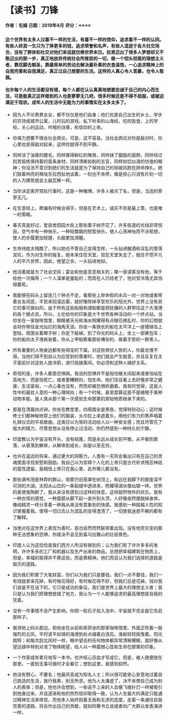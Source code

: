 # 【读书】刀锋
**作者：毛姆**
**日期：2019年4月**
**评分：⭐️⭐️⭐️⭐️**

#### 这个世界有太多人过着不一样的生活，有着不一样的信仰，追求着不一样的认同。有些人终其一生只为了挣更多的钱，追求荣誉和名声，有些人混迹于各大社交场合，没有了群体和社交对他们来说就仿佛世界末日。拉里迈出了很多人梦想却又不敢迈出的那一步，真正地放弃传统社会所推崇的一切，做一个彻头彻尾的理想主义者，靠双脚去朝圣，靠最简单的劳动去解决最朴素的衣食温饱，一心追求精神上的自我完善和自我满足，真正过自己想要的生活。这样的人真心令人羡慕，也令人敬佩。

#### 也许每个人的生活都没有错，每个人都在认认真真地想要忠诚于自己的内心而生活，可是能真正这样做到的人也是寥寥无几吧，很多时候还是不得不屈服，或被迫满足于现状。成年人的生活中无能为力的事情实在太多太多了。

* 因为人不论男男女女，都不仅仅是他们自身；他们也是自己出生的乡土，学步的农场或城市公寓，儿时玩的游戏，私下听来的山海经，吃的饭食，上的学校，关心的运动，吟哦的诗章，和信仰的上帝。

* 你竭力想要不理会社会舆论，可是，这不容易。当社会舆论对你是敌对时，你心里也变得敌对起来，这样你就得不到平静。

* 同样涂了油膏的睫毛，同样搽得鲜红的嘴唇，同样抹了胭脂的面颊，同样经过刻苦锻炼保持着的苗条身材，同样清晰如削的五官，同样如饥似渴的彷徨的眼神；你没法不意识到她们的生活就是为了保持自己的徐娘风韵在拼命挣扎。她们鼓着响亮的喉咙东拉西扯地谈着，一刻也不肯停，像是担心只消有片刻一切的人为建筑就会土崩瓦解一样。

* 当你决定离开常轨行事时，这是一种赌博。许多人被点了名，但是，当选的寥寥无几。

* 在生意经上，欺骗有时候会得手，但是在艺术上，诚实不但是最上策，也是唯一的策略。

* 春天真是好过，爱丽舍田园大街上那些栗子树开花了，许多街道的光线非常悦目。空气中有一种快乐，一种轻飘飘的短暂快乐，使人心荡神怡而不涉邪想，使人的步履更加轻捷，头脑更加清醒。

* 生命待她太残酷了，所以她也不管自己变得怎样，一头钻进酗酒和淫乱的堕落泥坑，作为对生命的报复。她本来住在天堂，现在天堂失去了，她住不惯平凡人的平凡世界，因此，绝望之余，一头钻进地狱。

* 他活着就是为了社会交际；宴会和他是息息相关的；哪一家请客没有他，等于给他一次侮辱；一个人溜单是羞耻的；而现在人已经老了，他对受冷落尤其怕得要死。

* 我能够在码头上留连几个钟点不走，看那些上岸休假的水兵一对一对地或者带着女友闲逛，平民来回溜达着，就好像除掉享受欢乐的阳光外，世界上没有其它的事可做似的。由于所有这些船舶和渡船都是把扰攘的人群带往这个大海港的各个据点去，所以，土伦给你的印象是大千世界各种活动的一个终点站。当你坐在一家咖啡馆里，眼睛被天光和海水照耀得有点眼花缭乱时，你的幻想就会将你带往金光灿烂的海角天涯。你坐一条狭长的船在太平洋上一座珊瑚岛上登陆，周围长着椰子树；你走下舷梯，到了仰光的码头上，坐上一部黄包车；你的船向太子港疾驶着，你从上甲板察看那些嘈杂的、做着手势的一群黑人。

* 所有重要的人物身边都有些得宠的下属。对这些倚仗人势的人，你最怠慢不得。当他们得不到自认为应受到的尊重时，他们就会产生敌意，并且反复在主子面前针对这些人放冷箭，进行挑拨离间。你必须和这种人搞好关系。

* 奇怪的是，许多人都患恐惧病。我说的恐惧并不是指怕被关闭起来或者怕站在高地方，而是怕死亡，或者更糟糕的，怕生命。他们往往看上去好像非常之健康，生活富裕，一点心事也没有，然而却被恐惧折磨着。我有时觉得，这是人性中的最扰人意的一种心理倾向；有一个时候，甚至盘算这是不是植根于某种动物本能，是人类从那个第一次感到生命颤栗的原始物质继承下来的。

* 那是在清晨四点钟。你坐在教堂里，四周围全是黑夜，觉得特别动心；这时候修士们都神秘地穿上他们的服装，头巾拉上来遮着头，用他们有力的男声唱着礼拜仪式的平易歌曲。这类日以为常的活动给人以一种安全感；而且尽管花了偌大的精力，尽管思想从没有停止过活动，你仍然感到一种持久的宁静。

* 印度教认为宇宙没有开头，没有结尾，而是永远从成长到平衡，从平衡到衰落，从衰落到解体，从解体到成长，如是以至无穷。

* 也许在遥远的将来，通过更大的洞察力，人类有一天将会看出只有在自己的灵魂里面寻找安慰和鼓励。我自己以为崇拜个人化的上帝只是古代祈求残忍神祇的蛮性遗留。我相信上帝只在我心里，此外哪儿都没有。

* 那些满布茂密林莽的群山，晓雾仍旧笼罩在树顶上，和远在我脚下的那座深不可测的大湖。太阳从山峦的一条裂缝中透进来，照耀得湖水像灿银一样。世界的美使我陶醉了。我从来没有感到过这样的快意，这样超然物外的欢乐。我有一种古怪的感觉，一种震颤从脚下起一直升到头顶，人好像突然摆脱掉身体，像纯精灵一样分享着一种我从来没有意象到的快感。我感到一种超越人性的知识掌握着我，使得一切过去认为混乱的变得澄清了，一切使我迷惑不解的都有了解释。

* 当绝对在这世界上表现为善时，恶也自然而然联带着出现。没有地壳灾变的那种无法想象的恐惧，你就决不会见到喜马拉雅山的壮丽景色。

* 印度人认为这恰恰是我们西方人所没有做到的；认为我们有了许许多多的发明，许许多多的工厂和机器以及生产出来的商品，总想把幸福建筑在物质上，但是，幸福的取得并不靠这些，而是靠精神。他们而且认为我们选择的道路是毁灭的道路。

* 因为我们积累了大笔财富，你们以为我们只是要钱。我们一点不要钱，我们一有钱就拿来花掉，有时候花得好，有时候花得不好，但我们总是花掉。钱对我们说是不在话下的，它只是成功的象征。我们是世界上最大的理想主义者；我只是认为我们把理想放错了地方，我认为一个人能够追求的最高理想是自我的完善。

* 没有一件事情不会产生影响。你把一粒石子投入池中，宇宙就不完全是它先前那样子。

* 我领他上码头那边，和他坐在从前和索菲坐的那家咖啡馆里。外面正吹着一股强烈的北风，平时波平如镜的海港到处点缀着白浪花。渔船轻轻摇曳着。阳光朗照；和每次刮北风时一样，眼中望去的任何物体都异常清晰耀眼，就好像从望远镜中特别对准了物体眺望，给人以一种震撼心弦和生命在颤栗的印象。

* 一个作家成年累月地写一本书，也许呕心沥血才写成它，但是，被人随便放在那里，一直到无事可做时才会看它；想到这里，我感到抑然。

* 他没有野心，不要名；他最厌恶成为知名人士；所以很可能安心安意地过着自己挑选的生活，我行我素，别无所求。他为人太谦虚了，决不肯使自己成为别人的表率；但是，他也许会想到，一些说不上来的人会像飞蛾扑灯一样被吸引到他身边来，并且逐渐和他的热烈信仰取得一致，认为人生最大的满足只能通过精神生活来体现，而他本人始终抱着无我和无求的态度，走着一条通往自我完善的道路，将会作出自己的贡献，就如同著书立说或者向广大群众发表演讲一样。


